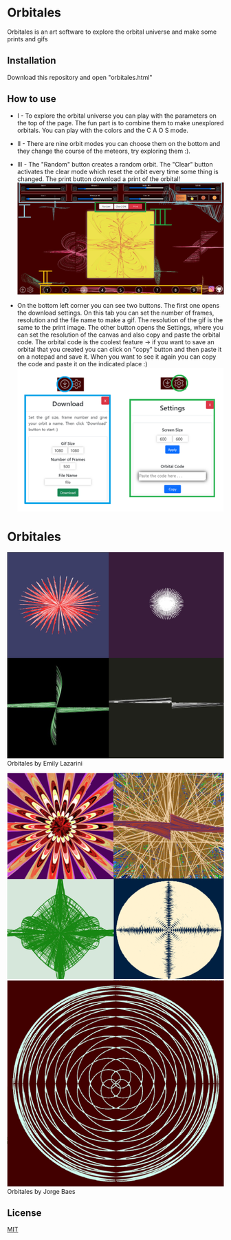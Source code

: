 # Orbitales

Orbitales is an art software to explore the orbital universe and make some prints and gifs

## Installation

Download this repository and open "orbitales.html"

## How to use

* I - To explore the orbital universe you can play with the parameters on the top of the page. The fun part is to combine them to make unexplored orbitals. You can play with the colors and the C A O S mode. 
* II - There are nine orbit modes you can choose them on the bottom and they change the course of the meteors, try exploring them :).
* III - The "Random" button creates a random orbit. The "Clear" button activates the clear mode which reset the orbit every time some thing is changed. The print button download a print of the orbital!
![Img 1](https://github.com/JorgeBaes/orbitales/blob/main/code/images/image1.png)


* On the bottom left corner you can see two buttons. The first one opens the download settings. On this tab you can set the number of frames, resolution and the file name to make a gif. The resolution of the gif is the same to the print image. The other button opens the Settings, where you can set the resolution of the canvas and also copy and paste the orbital code. The orbital code is the coolest feature -> if you want to save an orbital that you created you can click on "copy" button and then paste it on a notepad and save it. When you want to see it again you can copy the code and paste it on the indicated place :)
![Img 2](https://github.com/JorgeBaes/orbitales/blob/main/code/images/image2.png)

# Orbitales
![Img 3](https://github.com/JorgeBaes/orbitales/blob/main/code/images/image3.png)
Orbitales by Emily Lazarini

![Img 4](https://github.com/JorgeBaes/orbitales/blob/main/code/images/image4.png)
![Img 5](https://github.com/JorgeBaes/orbitales/blob/main/code/images/image5.png)
Orbitales by Jorge Baes

## License
[MIT](https://choosealicense.com/licenses/mit/)
